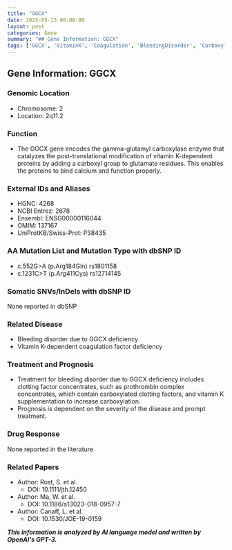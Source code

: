 ```yaml
---
title: "GGCX"
date: 2023-05-13 00:00:00
layout: post
categories: Gene
summary: "## Gene Information: GGCX"
tags: ['GGCX', 'VitaminK', 'Coagulation', 'BleedingDisorder', 'Carboxylation', 'Mutation', 'Treatment', 'Prognosis']
---
```


## Gene Information: GGCX

### Genomic Location
- Chromosome: 2
- Location: 2q11.2

### Function
- The GGCX gene encodes the gamma-glutamyl carboxylase enzyme that catalyzes the post-translational modification of vitamin K-dependent proteins by adding a carboxyl group to glutamate residues. This enables the proteins to bind calcium and function properly.

### External IDs and Aliases
- HGNC: 4268
- NCBI Entrez: 2678
- Ensembl: ENSG00000116044
- OMIM: 137167
- UniProtKB/Swiss-Prot: P38435

### AA Mutation List and Mutation Type with dbSNP ID
- c.552G>A (p.Arg184Gln) rs1801158
- c.1231C>T (p.Arg411Cys) rs12714145

### Somatic SNVs/InDels with dbSNP ID
None reported in dbSNP

### Related Disease
- Bleeding disorder due to GGCX deficiency
- Vitamin K-dependent coagulation factor deficiency

### Treatment and Prognosis
- Treatment for bleeding disorder due to GGCX deficiency includes clotting factor concentrates, such as prothrombin complex concentrates, which contain carboxylated clotting factors, and vitamin K supplementation to increase carboxylation.
- Prognosis is dependent on the severity of the disease and prompt treatment.

### Drug Response
None reported in the literature

### Related Papers
- Author: Rost, S. et al.
  - DOI: 10.1111/jth.12450
- Author: Ma, W. et al.
  - DOI: 10.1186/s13023-018-0957-7
- Author: Canaff, L. et al.
  - DOI: 10.1530/JOE-19-0159

**_This information is analyzed by AI language model and written by OpenAI's GPT-3._**